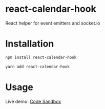 # react-calendar-hook
React helper for event emitters and socket.io

# Installation
```bash
npm install react-calendar-hook
```
```bash
yarn add react-calendar-hook
```

# Usage
Live demo:
[Code Sandbox](https://codesandbox.io/s/green-leaf-vn82q)
